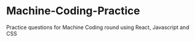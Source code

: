 # Machine-Coding-Practice
Practice questions for Machine Coding round using React, Javascript and CSS

